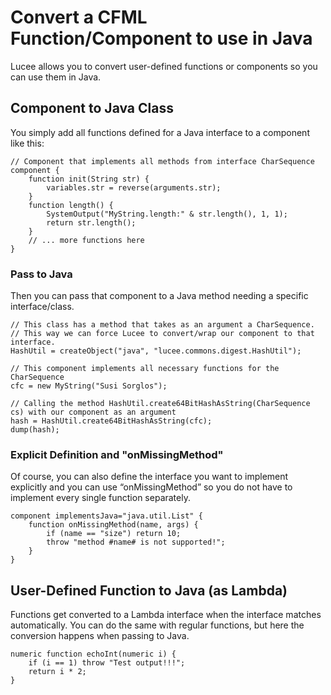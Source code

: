 <!--
{
  "title": "Convert a CFML Function/Component to use in Java",
  "id": "convert-cfml-to-java",
  "description": "Learn how to convert user-defined functions or components in Lucee to use them in Java. This guide demonstrates how to define components to implement Java interfaces, pass components to Java methods, explicitly define interfaces, and use the onMissingMethod feature. It also shows how to convert user-defined functions to Java lambdas.",
  "since": "6.0",
  "keywords": [
    "conversion",
    "cfc",
    "function",
    "component",
    "Java",
    "lambda",
    "Lucee"
  ]
}
-->
# Convert a CFML Function/Component to use in Java

Lucee allows you to convert user-defined functions or components so you can use them in Java.

## Component to Java Class

You simply add all functions defined for a Java interface to a component like this:

```lucee
// Component that implements all methods from interface CharSequence
component {
    function init(String str) {
        variables.str = reverse(arguments.str);
    }
    function length() {
        SystemOutput("MyString.length:" & str.length(), 1, 1);
        return str.length();
    }
    // ... more functions here
}
```

### Pass to Java

Then you can pass that component to a Java method needing a specific interface/class.

```lucee
// This class has a method that takes as an argument a CharSequence. 
// This way we can force Lucee to convert/wrap our component to that interface.
HashUtil = createObject("java", "lucee.commons.digest.HashUtil");

// This component implements all necessary functions for the CharSequence
cfc = new MyString("Susi Sorglos");

// Calling the method HashUtil.create64BitHashAsString(CharSequence cs) with our component as an argument
hash = HashUtil.create64BitHashAsString(cfc);
dump(hash);
```

### Explicit Definition and "onMissingMethod"

Of course, you can also define the interface you want to implement explicitly and you can use “onMissingMethod” so you do not have to implement every single function separately.

```lucee
component implementsJava="java.util.List" {
    function onMissingMethod(name, args) {
        if (name == "size") return 10;
        throw "method #name# is not supported!";
    }
}
```

## User-Defined Function to Java (as Lambda)

Functions get converted to a Lambda interface when the interface matches automatically. You can do the same with regular functions, but here the conversion happens when passing to Java.

```lucee
numeric function echoInt(numeric i) {
    if (i == 1) throw "Test output!!!";
    return i * 2;
}
```